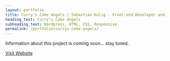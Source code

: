 ```yaml
---
layout: portfolio
title: Curry's Cake Angels | Sebastian Kulig - Front-end Developer and Web Designer
heading_text: Curry's Cake Angels
subheading_text: Wordpress, HTML, CSS, Responsive
permalink: /portfolio/currys-cake-angels/
---
```


Information about this project is coming soon... stay tuned.

<div class="button-visit-website">
  <a href="http://www.curryscakeangels.com/" target="_blank" title="External link - visit www.curryscakeangels.com">Visit Website <i class="fa fa-external-link"></i></a>
</div>